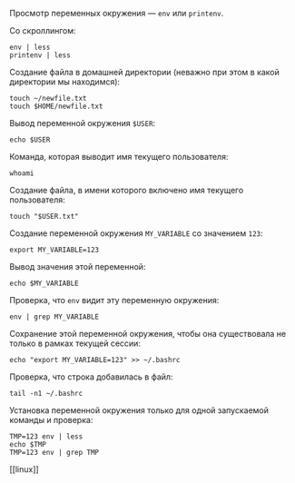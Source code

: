 Просмотр переменных окружения — `env` или `printenv`.

Со скроллингом:

```
env | less
printenv | less
```

Создание файла в домашней директории (неважно при этом в какой директории мы находимся):

```
touch ~/newfile.txt
touch $HOME/newfile.txt
```

Вывод переменной окружения `$USER`:

```
echo $USER
```

Команда, которая выводит имя текущего пользователя:

```
whoami
```

Создание файла, в имени которого включено имя текущего пользователя:

```
touch "$USER.txt"
```

Создание переменной окружения `MY_VARIABLE` со значением `123`:

```
export MY_VARIABLE=123
```

Вывод значения этой переменной:

```
echo $MY_VARIABLE
```

Проверка, что `env` видит эту переменную окружения:

```
env | grep MY_VARIABLE
```

Сохранение этой переменной окружения, чтобы она существовала не только в рамках текущей сессии:

```
echo "export MY_VARIABLE=123" >> ~/.bashrc
```

Проверка, что строка добавилась в файл:

```
tail -n1 ~/.bashrc
```

Установка переменной окружения только для одной запускаемой команды и проверка:

```
TMP=123 env | less
echo $TMP
TMP=123 env | grep TMP
```
[[linux]]
